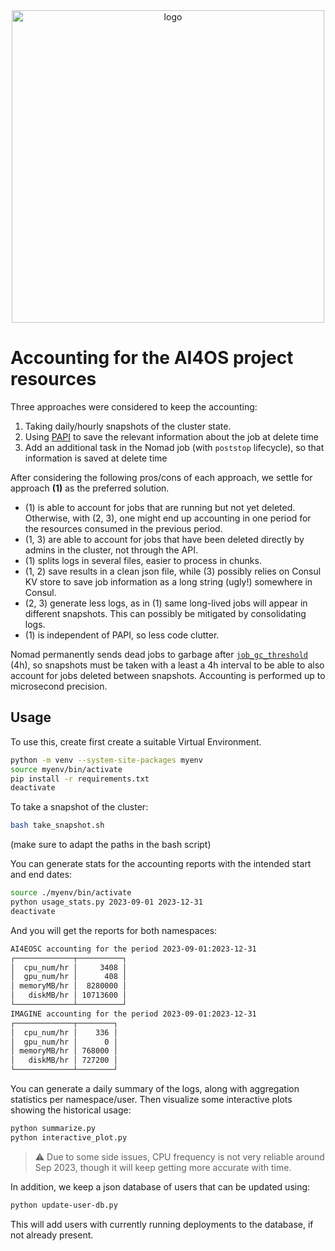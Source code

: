 <div align="center">
  <img src="https://ai4eosc.eu/wp-content/uploads/sites/10/2022/09/horizontal-transparent.png" alt="logo" width="500"/>
</div>


# Accounting for the AI4OS project resources

Three approaches were considered to keep the accounting:

1. Taking daily/hourly snapshots of the cluster state.
2. Using [PAPI](https://github.com/AI4EOSC/ai4-papi) to save the relevant information about the job at delete time
3. Add an additional task in the Nomad job (with `poststop` lifecycle), so that information is saved at delete time

After considering the following pros/cons of each approach, we settle for approach **(1)** as the preferred solution.

- (1) is able to account for jobs that are running but not yet deleted. Otherwise, with (2, 3), one might end up accounting in one period for the resources consumed in the previous period.
- (1, 3) are able to account for jobs that have been deleted directly by admins in the cluster, not through the API.
- (1) splits logs in several files, easier to process in chunks.
- (1, 2) save results in a clean json file, while (3) possibly relies on Consul KV store to save job information as a long string (ugly!) somewhere in Consul.
- (2, 3) generate less logs, as in (1) same long-lived jobs will appear in different snapshots. This can possibly be mitigated by consolidating logs.
- (1) is independent of PAPI, so less code clutter.

Nomad permanently sends dead jobs to garbage after [`job_gc_threshold`](https://developer.hashicorp.com/nomad/docs/configuration/server#job_gc_threshold) (4h),
so snapshots must be taken with a least a 4h interval to be able to also account for jobs deleted between snapshots. Accounting is performed up to microsecond precision.

## Usage

To use this, create first create a suitable Virtual Environment.

```bash
python -m venv --system-site-packages myenv
source myenv/bin/activate
pip install -r requirements.txt
deactivate
```

To take a snapshot of the cluster:
```bash
bash take_snapshot.sh
```
(make sure to adapt the paths in the bash script)

You can generate stats for the accounting reports with the intended start and end dates:

```bash
source ./myenv/bin/activate
python usage_stats.py 2023-09-01 2023-12-31
deactivate
```

And you will get the reports for both namespaces:

```bash
AI4EOSC accounting for the period 2023-09-01:2023-12-31
┌─────────────┬──────────┐
│  cpu_num/hr │     3408 │
│  gpu_num/hr │      408 │
│ memoryMB/hr │  8280000 │
│   diskMB/hr │ 10713600 │
└─────────────┴──────────┘
IMAGINE accounting for the period 2023-09-01:2023-12-31
┌─────────────┬────────┐
│  cpu_num/hr │    336 │
│  gpu_num/hr │      0 │
│ memoryMB/hr │ 768000 │
│   diskMB/hr │ 727200 │
└─────────────┴────────┘
```

You can generate a daily summary of the logs, along with aggregation statistics per
namespace/user. Then visualize some interactive plots showing the historical usage:

```bash
python summarize.py
python interactive_plot.py
```

> :warning: Due to some side issues, CPU frequency is not very reliable around Sep 2023,
> though it will keep getting more accurate with time.


In addition, we keep a json database of users that can be updated using:

```bash
python update-user-db.py
```

This will add users with currently running deployments to the database, if not already
present.
